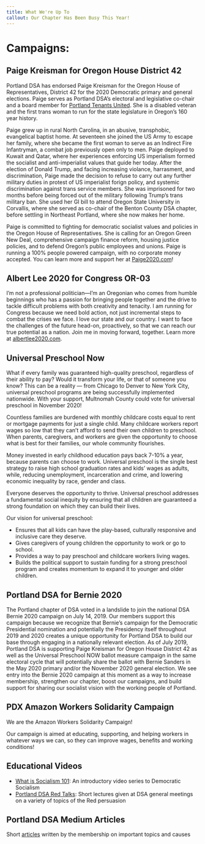 ```yaml
---
title: What We're Up To
callout: Our Chapter Has Been Busy This Year!
---
```

# Campaigns:

## Paige Kreisman for Oregon House District 42

Portland DSA has endorsed Paige Kreisman for the Oregon House of Representatives, District 42 for the 2020 Democratic primary and general elections. Paige serves as Portland DSA’s electoral and legislative co-chair and a board member for [Portland Tenants United](https://www.pdxtu.org/). She is a disabled veteran and the first trans woman to run for the state legislature in Oregon’s 160 year history.

Paige grew up in rural North Carolina, in an abusive, transphobic, evangelical baptist home. At seventeen she joined the US Army to escape her family, where she became the first woman to serve as an Indirect Fire Infantryman, a combat job previously open only to men. Paige deployed to Kuwait and Qatar, where her experiences enforcing US imperialism formed the socialist and anti-imperialist values that guide her today. After the election of Donald Trump, and facing increasing violance, harrasment, and discrimination, Paige made the decision to refuse to carry out any further military duties in protest of US imperialist forign policy, and systemic discrimination against trans service members. She was imprisoned for two months before being forced out of the military following Trump’s trans military ban. She used her GI bill to attend Oregon State University in Corvallis, where she served as co-chair of the Benton County DSA chapter, before settling in Northeast Portland, where she now makes her home. 

Paige is committed to fighting for democratic socialist values and policies in the Oregon House of Representatives. She is calling for an Oregon Green New Deal, comprehensive campaign finance reform, housing justice policies, and to defend Oregon’s public employees and unions. Paige is running a 100% people powered campaign, with no corporate money accepted. You can learn more and support her at [Paige2020.com](https://www.paige2020.com/)!

## Albert Lee 2020 for Congress OR-03

I’m not a professional politician—I’m an Oregonian who comes from humble beginnings who has a passion for bringing people together and the drive to tackle difficult problems with both creativity and tenacity. I am running for Congress because we need bold action, not just incremental steps to combat the crises we face. I love our state and our country. I want to face the challenges of the future head-on, proactively, so that we can reach our true potential as a nation. Join me in moving forward, together. Learn more at [albertlee2020.com](albertlee2020.com).

## Universal Preschool Now

What if every family was guaranteed high-quality preschool, regardless of their ability to pay? Would it transform your life, or that of someone you know? This can be a reality — from Chicago to Denver to New York City, universal preschool programs are being successfully implemented nationwide. With your support, Multnomah County could vote for universal preschool in November 2020!

Countless families are burdened with monthly childcare costs equal to rent or mortgage payments for just a single child. Many childcare workers report wages so low that they can’t afford to send their own children to preschool. When parents, caregivers, and workers are given the opportunity to choose what is best for their families, our whole community flourishes.

Money invested in early childhood education pays back 7-10% a year, because parents can choose to work. Universal preschool is the single best strategy to raise high school graduation rates and kids’ wages as adults, while, reducing unemployment, incarceration and crime, and lowering economic inequality by race, gender and class.

Everyone deserves the opportunity to thrive. Universal preschool addresses a fundamental social inequity by ensuring that all children are guaranteed a strong foundation on which they can build their lives.

Our vision for universal preschool:

* Ensures that all kids can have the play-based, culturally responsive and inclusive care they deserve.
* Gives caregivers of young children the opportunity to work or go to school.
* Provides a way to pay preschool and childcare workers living wages.
* Builds the political support to sustain funding for a strong preschool program and creates momentum to expand it to younger and older children.

## Portland DSA for Bernie 2020

The Portland chapter of DSA voted in a landslide to join the national DSA Bernie 2020 campaign on July 14, 2019. Our members support this campaign because we recognize that Bernie’s campaign for the Democratic Presidential nomination and potentially the Presidency itself throughout 2019 and 2020 creates a unique opportunity for Portland DSA to build our base through engaging in a nationally relevant election. As of July 2019, Portland DSA is supporting Paige Kreisman for Oregon House District 42 as well as the Universal Preschool NOW ballot measure campaign in the same electoral cycle that will potentially share the ballot with Bernie Sanders in the May 2020 primary and/or the November 2020 general election. We see entry into the Bernie 2020 campaign at this moment as a way to increase membership, strengthen our chapter, boost our campaigns, and build support for sharing our socialist vision with the working people of Portland.

## PDX Amazon Workers Solidarity Campaign

We are the Amazon Workers Solidarity Campaign!

Our campaign is aimed at educating, supporting, and helping workers in whatever ways we can, so they can improve wages, benefits and working conditions!

## Educational Videos

* [What is Socialism 101](https://youtu.be/LmOzbeaYHNQ): An introductory video series to Democratic Socialism
* [Portland DSA Red Talks](https://youtu.be/fCUAIjyoI5Q): Short lectures given at DSA general meetings on a variety of topics of the Red persuasion

## Portland DSA Medium Articles

Short [articles](https://medium.com/@dsaportlandoregon) written by the membership on important topics and causes
